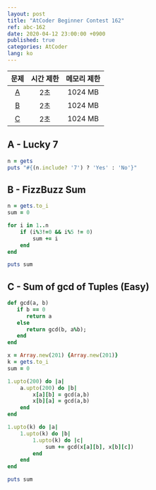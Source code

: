 ```yaml
---
layout: post
title: "AtCoder Beginner Contest 162"
ref: abc-162
date: 2020-04-12 23:00:00 +0900
published: true
categories: AtCoder
lang: ko
---
```


| 문제| 시간 제한 | 메모리 제한 |
|:-:|:-:|:-:|
|[A](#A)|2초|1024 MB|
|[B](#B)|2초|1024 MB|
|[C](#C)|2초|1024 MB|

<div class="divider"></div>

## A - Lucky 7 <a id="A"></a>
```rb
n = gets
puts "#{(n.include? '7') ? 'Yes' : 'No'}"
```

## B - FizzBuzz Sum <a id="B"></a>
```rb
n = gets.to_i
sum = 0

for i in 1..n
    if (i%3!=0 && i%5 != 0)
        sum += i
    end
end

puts sum
```

## C - Sum of gcd of Tuples (Easy) <a id="C"></a>
```rb
def gcd(a, b)
   if b == 0
      return a
   else
      return gcd(b, a%b);
   end 
end

x = Array.new(201) {Array.new(201)}
k = gets.to_i
sum = 0

1.upto(200) do |a|
    a.upto(200) do |b|
        x[a][b] = gcd(a,b)
        x[b][a] = gcd(a,b)
    end
end

1.upto(k) do |a|
    1.upto(k) do |b|
        1.upto(k) do |c|
            sum += gcd(x[a][b], x[b][c])
        end
    end
end

puts sum
```
